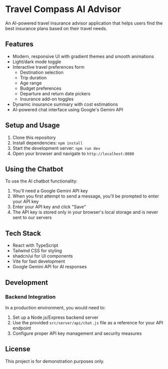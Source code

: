 
# Travel Compass AI Advisor

An AI-powered travel insurance advisor application that helps users find the best insurance plans based on their travel needs.

## Features

- Modern, responsive UI with gradient themes and smooth animations
- Light/dark mode toggle
- Interactive travel preferences form
  - Destination selection
  - Trip duration
  - Age range
  - Budget preferences
  - Departure and return date pickers
  - Insurance add-on toggles
- Dynamic insurance summary with cost estimations
- AI-powered chat interface using Google's Gemini API

## Setup and Usage

1. Clone this repository
2. Install dependencies: `npm install`
3. Start the development server: `npm run dev`
4. Open your browser and navigate to `http://localhost:8080`

## Using the Chatbot

To use the AI chatbot functionality:
1. You'll need a Google Gemini API key
2. When you first attempt to send a message, you'll be prompted to enter your API key
3. Enter your API key and click "Save"
4. The API key is stored only in your browser's local storage and is never sent to our servers

## Tech Stack

- React with TypeScript
- Tailwind CSS for styling
- shadcn/ui for UI components
- Vite for fast development
- Google Gemini API for AI responses

## Development

### Backend Integration

In a production environment, you would need to:

1. Set up a Node.js/Express backend server
2. Use the provided `src/server/api/chat.js` file as a reference for your API endpoint
3. Configure proper API key management and security measures

## License

This project is for demonstration purposes only.

